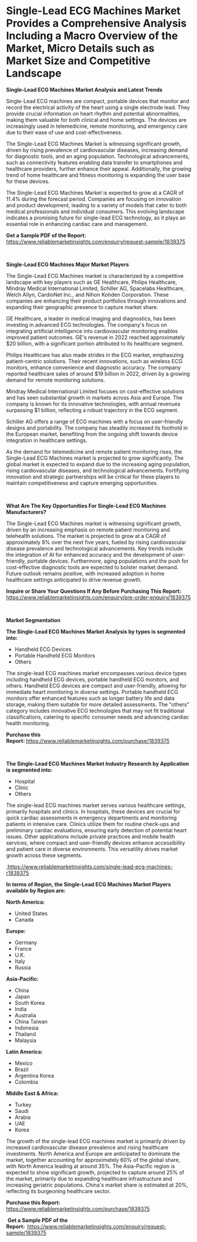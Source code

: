 <p><h1>Single-Lead ECG Machines Market Provides a Comprehensive Analysis Including a Macro Overview of the Market, Micro Details such as Market Size and Competitive Landscape</h1></p><p><strong>Single-Lead ECG Machines Market Analysis and Latest Trends</strong></p>
<p><p>Single-Lead ECG machines are compact, portable devices that monitor and record the electrical activity of the heart using a single electrode lead. They provide crucial information on heart rhythm and potential abnormalities, making them valuable for both clinical and home settings. The devices are increasingly used in telemedicine, remote monitoring, and emergency care due to their ease of use and cost-effectiveness.</p><p>The Single-Lead ECG Machines Market is witnessing significant growth, driven by rising prevalence of cardiovascular diseases, increasing demand for diagnostic tools, and an aging population. Technological advancements, such as connectivity features enabling data transfer to smartphones and healthcare providers, further enhance their appeal. Additionally, the growing trend of home healthcare and fitness monitoring is expanding the user base for these devices.</p><p>The Single-Lead ECG Machines Market is expected to grow at a CAGR of 11.4% during the forecast period. Companies are focusing on innovation and product development, leading to a variety of models that cater to both medical professionals and individual consumers. This evolving landscape indicates a promising future for single-lead ECG technology, as it plays an essential role in enhancing cardiac care and management.</p></p>
<p><strong>Get a Sample PDF of the Report:&nbsp;</strong> <a href="https://www.reliablemarketinsights.com/enquiry/request-sample/1839375?utm_campaign=2535&utm_medium=2&utm_source=Github&utm_content=ia&utm_term=14042025&utm_id=single-lead-ecg-machines">https://www.reliablemarketinsights.com/enquiry/request-sample/1839375</a></p>
<p>&nbsp;</p>
<p><strong>Single-Lead ECG Machines Major Market Players</strong></p>
<p><p>The Single-Lead ECG Machines market is characterized by a competitive landscape with key players such as GE Healthcare, Philips Healthcare, Mindray Medical International Limited, Schiller AG, Spacelabs Healthcare, Welch Allyn, CardioNet Inc., and Nihon Kohden Corporation. These companies are enhancing their product portfolios through innovations and expanding their geographic presence to capture market share.</p><p>GE Healthcare, a leader in medical imaging and diagnostics, has been investing in advanced ECG technologies. The company's focus on integrating artificial intelligence into cardiovascular monitoring enables improved patient outcomes. GE's revenue in 2022 reached approximately $20 billion, with a significant portion attributed to its healthcare segment.</p><p>Philips Healthcare has also made strides in the ECG market, emphasizing patient-centric solutions. Their recent innovations, such as wireless ECG monitors, enhance convenience and diagnostic accuracy. The company reported healthcare sales of around $19 billion in 2022, driven by a growing demand for remote monitoring solutions.</p><p>Mindray Medical International Limited focuses on cost-effective solutions and has seen substantial growth in markets across Asia and Europe. The company is known for its innovative technologies, with annual revenues surpassing $1 billion, reflecting a robust trajectory in the ECG segment.</p><p>Schiller AG offers a range of ECG machines with a focus on user-friendly designs and portability. The company has steadily increased its foothold in the European market, benefiting from the ongoing shift towards device integration in healthcare settings.</p><p>As the demand for telemedicine and remote patient monitoring rises, the Single-Lead ECG Machines market is projected to grow significantly. The global market is expected to expand due to the increasing aging population, rising cardiovascular diseases, and technological advancements. Fortifying innovation and strategic partnerships will be critical for these players to maintain competitiveness and capture emerging opportunities.</p></p>
<p>&nbsp;</p>
<p><strong>What Are The Key Opportunities For Single-Lead ECG Machines Manufacturers?</strong></p>
<p><p>The Single-Lead ECG Machines market is witnessing significant growth, driven by an increasing emphasis on remote patient monitoring and telehealth solutions. The market is projected to grow at a CAGR of approximately 8% over the next five years, fueled by rising cardiovascular disease prevalence and technological advancements. Key trends include the integration of AI for enhanced accuracy and the development of user-friendly, portable devices. Furthermore, aging populations and the push for cost-effective diagnostic tools are expected to bolster market demand. Future outlook remains positive, with increased adoption in home healthcare settings anticipated to drive revenue growth.</p></p>
<p><strong>Inquire or Share Your Questions If Any Before Purchasing This Report:</strong> <a href="https://www.reliablemarketinsights.com/enquiry/pre-order-enquiry/1839375?utm_campaign=2535&utm_medium=2&utm_source=Github&utm_content=ia&utm_term=14042025&utm_id=single-lead-ecg-machines">https://www.reliablemarketinsights.com/enquiry/pre-order-enquiry/1839375</a></p>
<p>&nbsp;</p>
<p><strong>Market Segmentation</strong></p>
<p><strong>The Single-Lead ECG Machines Market Analysis by types is segmented into:</strong></p>
<p><ul><li>Handheld ECG Devices</li><li>Portable Handheld ECG Monitors</li><li>Others</li></ul></p>
<p><p>The single-lead ECG machines market encompasses various device types including handheld ECG devices, portable handheld ECG monitors, and others. Handheld ECG devices are compact and user-friendly, allowing for immediate heart monitoring in diverse settings. Portable handheld ECG monitors offer enhanced features such as longer battery life and data storage, making them suitable for more detailed assessments. The "others" category includes innovative ECG technologies that may not fit traditional classifications, catering to specific consumer needs and advancing cardiac health monitoring.</p></p>
<p><strong>Purchase this Report:&nbsp;</strong><a href="https://www.reliablemarketinsights.com/purchase/1839375?utm_campaign=2535&utm_medium=2&utm_source=Github&utm_content=ia&utm_term=14042025&utm_id=single-lead-ecg-machines">https://www.reliablemarketinsights.com/purchase/1839375</a></p>
<p>&nbsp;</p>
<p><strong>The Single-Lead ECG Machines Market Industry Research by Application is segmented into:</strong></p>
<p><ul><li>Hospital</li><li>Clinic</li><li>Others</li></ul></p>
<p><p>The single-lead ECG machines market serves various healthcare settings, primarily hospitals and clinics. In hospitals, these devices are crucial for quick cardiac assessments in emergency departments and monitoring patients in intensive care. Clinics utilize them for routine check-ups and preliminary cardiac evaluations, ensuring early detection of potential heart issues. Other applications include private practices and mobile health services, where compact and user-friendly devices enhance accessibility and patient care in diverse environments. This versatility drives market growth across these segments.</p></p>
<p><a href="https://www.reliablemarketinsights.com/single-lead-ecg-machines-r1839375?utm_campaign=2535&utm_medium=2&utm_source=Github&utm_content=ia&utm_term=14042025&utm_id=single-lead-ecg-machines">&nbsp;https://www.reliablemarketinsights.com/single-lead-ecg-machines-r1839375</a></p>
<p><strong>In terms of Region, the Single-Lead ECG Machines Market Players available by Region are:</strong></p>
<p>
    <p> <strong> North America: </strong>
        <ul>
            <li>United States</li>
            <li>Canada</li>
        </ul>
        </p> 
    <p> <strong> Europe: </strong>
        <ul>
            <li>Germany</li>
            <li>France</li>
            <li>U.K.</li>
            <li>Italy</li>
            <li>Russia</li>
        </ul>
        </p> 
    <p> <strong> Asia-Pacific: </strong>
        <ul>
            <li>China</li>
            <li>Japan</li>
            <li>South Korea</li>
            <li>India</li>
            <li>Australia</li>
            <li>China Taiwan</li>
            <li>Indonesia</li>
            <li>Thailand</li>
            <li>Malaysia</li>
        </ul>
        </p> 
    <p> <strong> Latin America: </strong>
        <ul>
            <li>Mexico</li>
            <li>Brazil</li>
            <li>Argentina Korea</li>
            <li>Colombia</li>
        </ul>
        </p> 
    <p> <strong> Middle East & Africa: </strong>
        <ul>
            <li>Turkey</li>
            <li>Saudi</li>
            <li>Arabia</li>
            <li>UAE</li>
            <li>Korea</li>
        </ul>
    </p>
    </p>
<p><p>The growth of the single-lead ECG machines market is primarily driven by increased cardiovascular disease prevalence and rising healthcare investments. North America and Europe are anticipated to dominate the market, together accounting for approximately 60% of the global share, with North America leading at around 35%. The Asia-Pacific region is expected to show significant growth, projected to capture around 25% of the market, primarily due to expanding healthcare infrastructure and increasing geriatric populations. China's market share is estimated at 20%, reflecting its burgeoning healthcare sector.</p></p>
<p><strong>Purchase this Report: </strong><a href="https://www.reliablemarketinsights.com/purchase/1839375?utm_campaign=2535&utm_medium=2&utm_source=Github&utm_content=ia&utm_term=14042025&utm_id=single-lead-ecg-machines">https://www.reliablemarketinsights.com/purchase/1839375</a></p>
<p>&nbsp;<strong>Get a Sample PDF of the Report:&nbsp;&nbsp;</strong><a href="https://www.reliablemarketinsights.com/enquiry/request-sample/1839375?utm_campaign=2535&utm_medium=2&utm_source=Github&utm_content=ia&utm_term=14042025&utm_id=single-lead-ecg-machines">https://www.reliablemarketinsights.com/enquiry/request-sample/1839375</a></p>
<p><strong></strong></p>
<p><p></p><p></p><p></p></p>